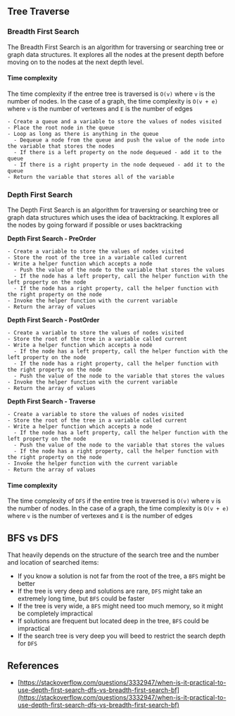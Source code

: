 ## Tree Traverse ##

### Breadth First Search ###

The Breadth First Search is an algorithm for traversing or searching tree or graph data structures. It explores all the nodes at the present depth before moving on to the nodes at the next depth level.

#### Time complexity ####

The time complexity if the entree tree is traversed is `O(v)` where `v` is the number of nodes. In the case of a graph, the time complexity is `O(v + e)` where `v` is the number of vertexes and `E` is the number of edges

```pseudo
- Create a queue and a variable to store the values of nodes visited
- Place the root node in the queue
- Loop as long as there is anything in the queue
  - Dequeue a node from the queue and push the value of the node into the variable that stores the nodes
  - If there is a left property on the node dequeued - add it to the queue
  - If there is a right property in the node dequeued - add it to the queue
- Return the variable that stores all of the variable
```

### Depth First Search ###

The Depth First Search is an algorithm for traversing or searching tree or graph data structures which uses the idea of backtracking. It explores all the nodes by going forward if possible or uses backtracking

**Depth First Search - PreOrder**

```pseudo
- Create a variable to store the values of nodes visited
- Store the root of the tree in a variable called current
- Write a helper function which accepts a node
  - Push the value of the node to the variable that stores the values
  - If the node has a left property, call the helper function with the left property on the node
  - If the node has a right property, call the helper function with the right property on the node
- Invoke the helper function with the current variable
- Return the array of values
```

**Depth First Search - PostOrder**

```pseudo
- Create a variable to store the values of nodes visited
- Store the root of the tree in a variable called current
- Write a helper function which accepts a node
  - If the node has a left property, call the helper function with the left property on the node
  - If the node has a right property, call the helper function with the right property on the node
  - Push the value of the node to the variable that stores the values
- Invoke the helper function with the current variable
- Return the array of values
```

**Depth First Search - Traverse**

```pseudo
- Create a variable to store the values of nodes visited
- Store the root of the tree in a variable called current
- Write a helper function which accepts a node
  - If the node has a left property, call the helper function with the left property on the node
  - Push the value of the node to the variable that stores the values
  - If the node has a right property, call the helper function with the right property on the node
- Invoke the helper function with the current variable
- Return the array of values
```

#### Time complexity ####

The time complexity of `DFS` if the entire tree is traversed is `O(v)` where `v` is the number of nodes. In the case of a graph, the time complexity is `O(v + e)` where `v` is the number of vertexes and `E` is the number of edges

## BFS vs DFS ##

That heavily depends on the structure of the search tree and the number and location of searched items:

- If you know a solution is not far from the root of the tree, a `BFS` might be better
- If the tree is very deep and solutions are rare, `DFS` might take an extremely long time, but `BFS` could be faster
- If the tree is very wide, a `BFS` might need too much memory, so it might be completely impractical
- If solutions are frequent but located deep in the tree, `BFS` could be impractical
- If the search tree is very deep you will beed to restrict the search depth for `DFS`

## References ##

- [https://stackoverflow.com/questions/3332947/when-is-it-practical-to-use-depth-first-search-dfs-vs-breadth-first-search-bf](https://stackoverflow.com/questions/3332947/when-is-it-practical-to-use-depth-first-search-dfs-vs-breadth-first-search-bf)
